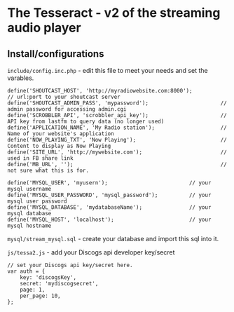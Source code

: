 # The Tesseract - v2 of the streaming audio player 

## Install/configurations

`include/config.inc.php`  - edit this file to meet your needs and set the varables. 

```
define('SHOUTCAST_HOST', 'http://myradiowebsite.com:8000');          // url:port to your shoutcast server
define('SHOUTCAST_ADMIN_PASS', 'mypassword');                      	// admin password for accessing admin.cgi
define('SCROBBLER_API', 'scrobbler_api_key');    					// API key from lastfm to query data (no longer used)
define('APPLICATION_NAME', 'My Radio station');                   	// Name of your website's application
define('NOW_PLAYING_TXT', 'Now Playing');                       	// Content to display as Now Playing
define('SITE_URL', 'http://mywebsite.com');               			// used in FB share link
define('MB_URL', '');                                           	// not sure what this is for.

define('MYSQL_USER', 'myusern');                          // your mysql username
define('MYSQL_USER_PASSWORD', 'mysql_password');          // your mysql user password
define('MYSQL_DATABASE', 'mydatabaseName');               // your mysql database
define('MYSQL_HOST', 'localhost');                        // your mysql hostname

```
`mysql/stream_mysql.sql`  - create your database and import this sql into it. 

`js/tessa2.js`            - add your Discogs api developer key/secret 

```
// set your Discogs api key/secret here.
var auth = { 
    key: 'discogsKey',
    secret: 'mydiscogsecret',
    page: 1,
    per_page: 10,    
};
```
